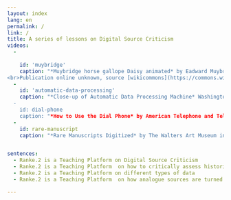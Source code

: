```yaml
---
layout: index
lang: en
permalink: /
link: /
title: A series of lessons on Digital Source Criticism
videos:
  -
    
    id: 'muybridge'
    caption: "*Muybridge horse gallope Daisy animated* by Eadward Muybridge 1887.
<br>Publication online unknown, source [wikicommons](https://commons.wikimedia.org/wiki/Category:Eadweard_Muybridge_animations)"
  -
    id: 'automatic-data-processing'
    caption: "*Close-up of Automatic Data Processing Machine* Washington DC,(1953) USA <br> Publication online unknown, source:[https://www.pond5.com](https://www.pond5.com/stock-footage/44586363/automatic-data-processing-machine.html) 
  -
    id: dial-phone
    caption: "*How to Use the Dial Phone* by American Telephone and Telegraph Co.(AT&T) Publication date 1927<br>publication online unknown, source:[archive.org](https://archive.org/details/HowtoUse1927)"
  -
    id: rare-manuscript
    caption: "*Rare Manuscripts Digitized* by The Walters Art Museum in Baltimore, CTV<br>Publication online 2013-07-29, source [archive.org](https://archive.org/details/Rare_Manuscripts_Digitized)"


sentences:
  - Ranke.2 is a Teaching Platform on Digital Source Criticism
  - Ranke.2 is a Teaching Platform  on how to critically assess historical digital sources
  - Ranke.2 is a Teaching Platform on different types of data
  - Ranke.2 is a Teaching Platform  on how analogue sources are turned into digital representations

---
```


<!-- more -->
